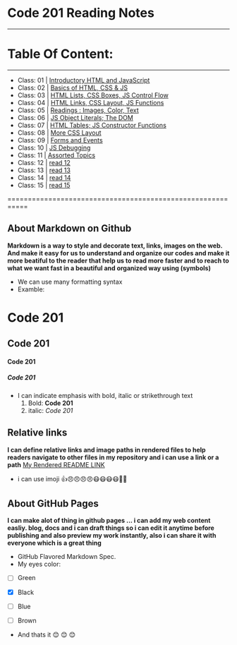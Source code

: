 # Code 201 Reading Notes
------------------------

# Table Of Content:
-------------------------
- Class: 01  | [Introductory HTML and JavaScript](https://omarxzain.github.io/reading-notes/class-01)
- Class: 02  |      [  Basics of HTML, CSS & JS  ](https://omarxzain.github.io/reading-notes/class-02)
- Class: 03  | [HTML Lists, CSS Boxes, JS Control Flow](https://omarxzain.github.io/reading-notes/class-03)
- Class: 04  | [HTML Links, CSS Layout, JS Functions](https://omarxzain.github.io/reading-notes/class-04)
- Class: 05  | [Readings : Images, Color, Text](https://omarxzain.github.io/reading-notes/class-05)
- Class: 06  | [JS Object Literals; The DOM](https://omarxzain.github.io/reading-notes/class-06)
- Class: 07  | [HTML Tables; JS Constructor Functions](https://omarxzain.github.io/reading-notes/class-07)
- Class: 08  | [More CSS Layout](https://omarxzain.github.io/reading-notes/class-08)
- Class: 09  | [Forms and Events](https://omarxzain.github.io/reading-notes/class-09)
- Class: 10  | [JS Debugging](https://omarxzain.github.io/reading-notes/class-10)
- Class: 11  | [Assorted Topics](https://omarxzain.github.io/reading-notes/class-11)
- Class: 12  | [read 12](https://omarxzain.github.io/reading-notes/class-12)
- Class: 13  | [read 13](https://omarxzain.github.io/reading-notes/class-13)
- Class: 14  | [read 14](https://omarxzain.github.io/reading-notes/class-14)
- Class: 15  | [read 15](https://omarxzain.github.io/reading-notes/class-15)




===========================================================

## About Markdown on Github
**Markdown is a way to style and decorate text, links, images on the web.
And make it easy for us to understand and organize our codes and make it more beatiful to the reader that help us to read more faster and to reach to what we want fast in a beautiful and organized way using (symbols)**

- We can use many formatting syntax
- Examble:
# Code 201 
## Code 201
#### Code 201
##### Code 201

- I can indicate emphasis with bold, italic or strikethrough text
  1. Bold:  **Code 201**
  2. italic:  *Code 201*


## Relative links
__I can define relative links and image paths in rendered files to help readers navigate to other files in my repository
and i can use a link or a path__
[My Rendered README LINK](https://github.com/omarXzain/reading-notes/blob/master/README.md)

- i can use imoji
 :+1::angry::angry::angry::angry::mask::mask::mask::mask::new_moon_with_face::cherries:
 
 ## About GitHub Pages
 **I can make alot of thing in github pages ... i can add my web content easliy.  blog, docs and i can draft things so i can edit it anytime before publishing and also preview my work instantly, also i can share it with everyone which is a great thing**
 
 - GitHub Flavored Markdown Spec.
- My eyes color:
 - [ ] Green
- [x] Black
- [ ] Blue
- [ ] Brown




- And thats it :blush: :blush: :blush:
